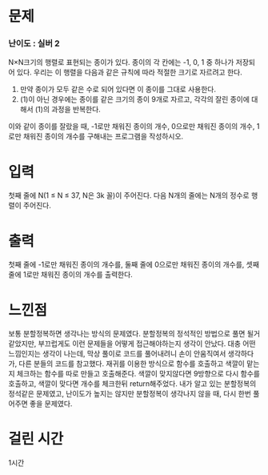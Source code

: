 # 문제

### 난이도 : 실버 2

N×N크기의 행렬로 표현되는 종이가 있다. 종이의 각 칸에는 -1, 0, 1 중 하나가 저장되어 있다. 우리는 이 행렬을 다음과 같은 규칙에 따라 적절한 크기로 자르려고 한다.

1. 만약 종이가 모두 같은 수로 되어 있다면 이 종이를 그대로 사용한다.
2. (1)이 아닌 경우에는 종이를 같은 크기의 종이 9개로 자르고, 각각의 잘린 종이에 대해서 (1)의 과정을 반복한다.

이와 같이 종이를 잘랐을 때, -1로만 채워진 종이의 개수, 0으로만 채워진 종이의 개수, 1로만 채워진 종이의 개수를 구해내는 프로그램을 작성하시오.

# 입력

첫째 줄에 N(1 ≤ N ≤ 37, N은 3k 꼴)이 주어진다. 다음 N개의 줄에는 N개의 정수로 행렬이 주어진다.

# 출력

첫째 줄에 -1로만 채워진 종이의 개수를, 둘째 줄에 0으로만 채워진 종이의 개수를, 셋째 줄에 1로만 채워진 종이의 개수를 출력한다.

# 느낀점

보통 분할정복하면 생각나는 방식의 문제였다. 분할정복의 정석적인 방법으로 풀면 될거같았지만, 부끄럽게도 이런 문제들을 어떻게 접근해야하는지 생각이 안났다. 대충 어떤 느낌인지는 생각이 나는데, 막상 풀이로 코드를 풀어내려니 손이 안움직여서 생각하다가, 다른 분들의 코드를 참고했다. 재귀를 이용한 방식으로 함수를 호출하고 색깔이 맡는지 체크하는 함수를 따로 만들고 호출해준다. 색깔이 맞지않다면 9방향으로 다시 함수를 호출하고, 색깔이 맞다면 개수를 체크한뒤 return해주었다. 내가 알고 있는 분할정복의 정석같은 문제였고, 난이도가 높지는 않지만 분할정복이 생각나지 않을 때, 다시 한번 풀어주면 좋을 문제였다.

# 걸린 시간

1시간
